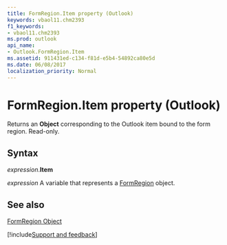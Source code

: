 ```yaml
---
title: FormRegion.Item property (Outlook)
keywords: vbaol11.chm2393
f1_keywords:
- vbaol11.chm2393
ms.prod: outlook
api_name:
- Outlook.FormRegion.Item
ms.assetid: 911431ed-c134-f81d-e5b4-54892ca80e5d
ms.date: 06/08/2017
localization_priority: Normal
---
```



# FormRegion.Item property (Outlook)

Returns an  **Object** corresponding to the Outlook item bound to the form region. Read-only.


## Syntax

_expression_.**Item**

_expression_ A variable that represents a [FormRegion](Outlook.FormRegion.md) object.


## See also


[FormRegion Object](Outlook.FormRegion.md)

[!include[Support and feedback](~/includes/feedback-boilerplate.md)]